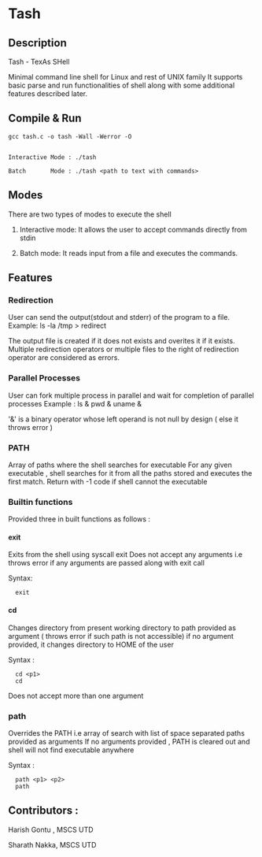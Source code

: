 # Tash

## Description

Tash - TexAs SHell

Minimal command line shell for Linux and rest of UNIX family
It supports basic parse and run functionalities of shell along with some additional features
described later.

## Compile & Run

```
gcc tash.c -o tash -Wall -Werror -O


Interactive Mode : ./tash

Batch       Mode : ./tash <path to text with commands>
```


## Modes

There are two types of modes to execute the shell

  1. Interactive mode: It allows the user to accept commands directly from stdin

  2. Batch mode: It reads input from a file and executes the commands.

## Features 

### Redirection
  User can send the output(stdout and stderr) of the program to a file.
  Example:  ls -la /tmp > redirect

  The output file is created if it does not exists and overites it if it exists.
  Multiple redirection operators or multiple files to the right of redirection operator are considered as errors.

### Parallel Processes
  User can fork multiple process in parallel and wait for completion of parallel processes
  Example : ls & pwd & uname &

  '&' is a binary operator whose left operand is not null by design ( else it throws error )

### PATH
  Array of paths where the shell searches for executable
  For any given executable , shell searches for it from all the paths stored and executes the first
  match.
  Return with -1 code if shell cannot the executable

### Builtin functions
  
  Provided three in built functions as follows :

#### exit
  Exits from the shell using syscall exit
  Does not accept any arguments i.e throws error if any arguments are passed along with exit call

  Syntax:
  ```
    exit
  ```

#### cd 
  Changes directory from present working directory to path provided as argument ( throws error if
  such path is not accessible)
  if no argument provided, it changes directory to HOME of the user

  Syntax :  
  ```
    cd <p1>
    cd
  ```

  Does not accept more than one argument

### path
  Overrides the PATH i.e array of search with list of space separated paths provided as arguments
  If no arguments provided , PATH is cleared out and shell will not find executable anywhere

  Syntax : 
  ```
    path <p1> <p2> 
    path
  ```

## Contributors :

  Harish Gontu , MSCS UTD

  Sharath Nakka, MSCS UTD
